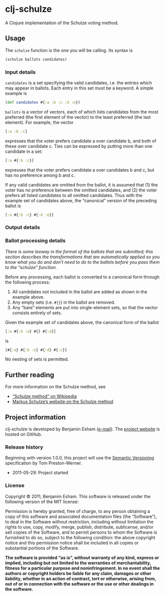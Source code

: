 # clj-schulze

A Clojure implementation of the Schulze voting method.

## Usage

The `schulze` function is the one you will be calling. Its syntax is

```clojure
(schulze ballots candidates)
```

<!--

The return value of this function is ...

-->

### Input details

`candidates` is a set specifying the valid candidates, i.e. the entries which may appear in ballots.  Each entry in this set must be a keyword.  A simple example is

```clojure
(def candidates #{:a :b :c :d :e})
```

`ballots` is a vector of vectors, each of which lists candidates from the most preferred (the first element of the vector) to the least preferred (the last element).  For example, the vector

```clojure
[:a :b :c]
```

expresses that the voter prefers candidate a over candidate b, and both of these over candidate c.  Ties can be expressed by putting more than one candidate in a set:

```clojure
[:a #{:b :c}]
```

expresses that the voter prefers candidate a over candidates b and c, but has no preference among b and c.

If any valid candidates are omitted from the ballot, it is assumed that (1) the voter has no preference between the omitted candidates, and (2) the voter prefers all listed candidates to all omitted candidates.  Thus with the example set of candidates above, the “canonical” version of the preceding ballot is

```clojure
[:a #{:b :c} #{:d :e}]
```

### Output details

<!-- TODO: write the parts of the program that actually produce output so that this section can be written -->

### Ballot processing details

*There is some leeway in the format of the ballots that are submitted; this section describes the transformations that are automatically applied so you know what you do and don’t need to do to the ballots before you pass them to the “schulze” function.*

Before any processing, each ballot is converted to a canonical form through the following process:

1. All candidates not included in the ballot are added as shown in the example above.
2. Any empty sets (i.e. `#{}`) in the ballot are removed.
3. Any “bare” elements are put into single-element sets, so that the vector consists entirely of sets.

Given the example set of candidates above, the canonical form of the ballot

```clojure
[:a #{:b :e} #{} #{:d}]
```

is

```clojure
[#{:a} #{:b :e} #{:d} #{:c}]
```

No nesting of sets is permitted.

## Further reading

For more information on the Schulze method, see

* [“Schulze method” on Wikipedia](http://en.wikipedia.org/wiki/Schulze_method)
* [Markus Schulze’s website on the Schulze method](http://m-schulze.webhop.net/)

## Project information

clj-schulze is developed by Benjamin Esham ([e-mail](mailto:bdesham@gmail.com)).  The [project website](https://github.com/bdesham/clj-schulze) is hosted on GitHub.

### Release history

Beginning with version 1.0.0, this project will use the [Semantic Versioning](http://semver.org/) specification by Tom Preston-Werner.

* 2011-05-29: Project started

### License

Copyright © 2011, Benjamin Esham. This software is released under the following version of the MIT license:

Permission is hereby granted, free of charge, to any person obtaining a copy of this software and associated documentation files (the “Software”), to deal in the Software without restriction, including without limitation the rights to use, copy, modify, merge, publish, distribute, sublicense, and/or sell copies of the Software, and to permit persons to whom the Software is furnished to do so, subject to the following condition: the above copyright notice and this permission notice shall be included in all copies or substantial portions of the Software.

**The software is provided “as is”, without warranty of any kind, express or implied, including but not limited to the warranties of merchantability, fitness for a particular purpose and noninfringement. In no event shall the authors or copyright holders be liable for any claim, damages or other liability, whether in an action of contract, tort or otherwise, arising from, out of or in connection with the software or the use or other dealings in the software.**
